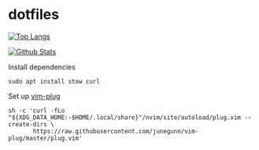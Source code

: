 # dotfiles
[![Top Langs](https://github-readme-stats.vercel.app/api/top-langs/?username=stephenwelch&count_private=true)](https://github.com/anuraghazra/github-readme-stats)

[![Github Stats](https://github-readme-stats.vercel.app/api?username=stephenwelch&count_private=true&show_icons=true&include_all_commits=true)](https://github.com/anuraghazra/github-readme-stats)

Install dependencies
```
sudo apt install stow curl
```

Set up [vim-plug](https://github.com/junegunn/vim-plug)
```
sh -c 'curl -fLo "${XDG_DATA_HOME:-$HOME/.local/share}"/nvim/site/autoload/plug.vim --create-dirs \
       https://raw.githubusercontent.com/junegunn/vim-plug/master/plug.vim'
```
